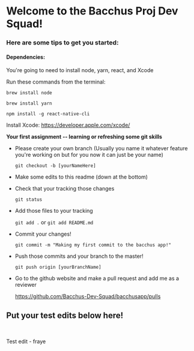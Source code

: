 # Welcome to the Bacchus Proj Dev Squad!

### Here are some tips to get you started:


#### Dependencies:

You're going to need to install node, yarn, react, and Xcode

Run these commands from the terminal:

`brew install node`

`brew install yarn`

`npm install -g react-native-cli`

Install Xcode:
https://developer.apple.com/xcode/

**Your first assignment -- learning or refreshing some git skills**

* Please create your own branch (Usually you name it whatever feature you're working on but for you now it can just be your name)

  `git checkout -b [yourNameHere]`

* Make some edits to this readme (down at the bottom)

* Check that your tracking those changes

  `git status`

* Add those files to your tracking

  `git add .` or `git add README.md`

* Commit your changes!

  `git commit -m "Making my first commit to the bacchus app!"`

* Push those commits and your branch to the master!

  `git push origin [yourBranchName]`

* Go to the github website and make a pull request and add me as a reviewer

  https://github.com/Bacchus-Dev-Squad/bacchusapp/pulls

## Put your test edits below here!
<br>

Test edit - fraye
